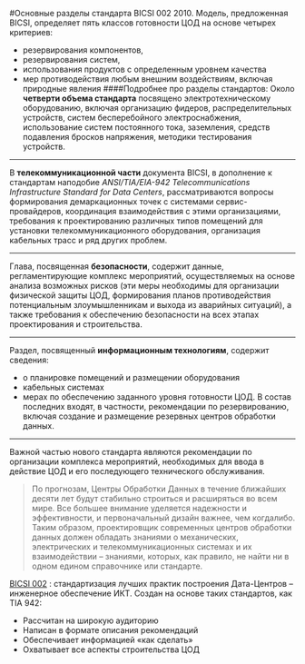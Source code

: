 #Основные разделы стандарта BICSI 002 2010. 
Модель, предложенная BICSI, определяет пять классов готовности ЦОД на основе четырех критериев:  
 - резервирования компонентов, 
 - резервирования систем, 
 - использования продуктов с определенным уровнем качества 
 - мер противодействия любым внешним воздействиям, включая природные явления
 ####Подробнее про разделы стандартов: 
 Около **четверти объема стандарта** посвящено электротехническому оборудованию, включая организацию фидеров, 
 распределительных устройств, систем бесперебойного электроснабжения, использование систем постоянного тока, 
 заземления, средств подавления бросков напряжения, методики тестирования устройств.
 ***
 В **телекоммуникационной части** документа BICSI, в дополнение к стандартам наподобие *ANSI/TIA/EIA-942 
 Telecommunications Infrastructure Standard for Data Centers*, 
 рассматриваются вопросы формирования демаркационных точек с системами сервис-провайдеров, 
 координация взаимодействия с этими организациями, 
 требования к проектированию различных типов помещений для установки телекоммуникационного оборудования, 
 организация кабельных трасс и ряд других проблем.
 ***
 Глава, посвященная **безопасности**, содержит данные, регламентирующие комплекс мероприятий, 
 осуществляемых на основе анализа возможных рисков (эти меры необходимы для организации физической защиты ЦОД, 
 формирования планов противодействия потенциальным злоумышленникам и выхода из аварийных ситуаций), 
 а также требования к обеспечению безопасности на всех этапах проектирования и строительства.
 ***
 Раздел, посвященный **информационным технологиям**, содержит сведения:
 - о планировке помещений и размещении оборудования
 - кабельных системах
 - мерах по обеспечению заданного уровня готовности ЦОД.
 В состав последних входят, в частности, рекомендации по резервированию, включая создание и 
 размещение резервных центров обработки данных.
 ***
 Важной частью нового стандарта являются рекомендации по организации комплекса мероприятий,
 необходимых для ввода в действие ЦОД и его последующего технического обслуживания.
>По прогнозам, Центры Обработки Данных в течение ближайших
десяти лет будут стабильно строиться и расширяться во всем
мире. Все большее внимание уделяется надежности и
эффективности, и первоначальный дизайн важнее, чем когдалибо. Таким образом, проектировщик современных центров
обработки данных должен обладать знаниями о механических,
электрических и телекоммуникационных системах и их
взаимодействии – знаниями, которых, как правило, не найти ни
в одном едином справочнике или стандарте.

[BICSI 002](http://itdirector.org.ua/itforum/meropr/2011/ict/Ablaev.pdf "Обширная презентация по данному стандарту")
: стандартизация лучших практик построения Дата-Центров – инженерное обеспечение ИКТ. Создан на основе таких стандартов,
 как TIA 942:
- Рассчитан на широкую аудиторию
- Написан в формате описания рекомендаций
- Обеспечивает информацией «как сделать»
- Охватывает все аспекты строительства ЦОД